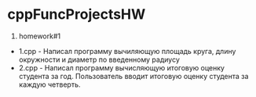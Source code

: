 # cppFuncProjectsHW
1. homework#1
  - 1.cpp - Написал программу вычиляющую площадь круга, длину окружности и диаметр по введенному радиусу
  - 2.cpp - Написал программу вычисляющую итоговую оценку студента за год. Пользователь вводит итоговую оценку студента за каждую четверть.

